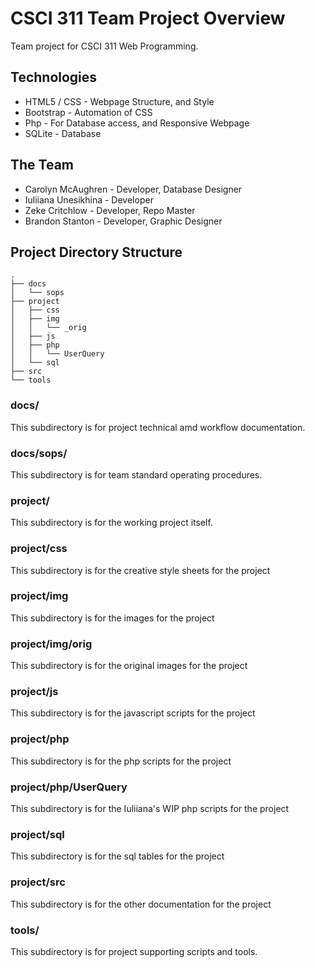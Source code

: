 # CSCI 311 Team Project Overview
Team project for CSCI 311 Web Programming.


## Technologies
* HTML5 / CSS 		- Webpage Structure, and Style
* Bootstrap		- Automation of CSS
* Php			- For Database access, and Responsive Webpage
* SQLite 		- Database

## The Team
* Carolyn McAughren - Developer, Database Designer
* Iuliiana Unesikhina - Developer
* Zeke Critchlow - Developer, Repo Master
* Brandon Stanton - Developer, Graphic Designer

## Project Directory Structure
```
.
├── docs
│   └── sops
├── project
│   ├── css
│   ├── img
│   │   └── _orig
│   ├── js
│   ├── php
│   │   └── UserQuery
│   └── sql
├── src
└── tools
```
### docs/
This subdirectory is for project technical amd workflow documentation.

### docs/sops/
This subdirectory is for team standard operating procedures.

### project/
This subdirectory is for the working project itself.

### project/css
This subdirectory is for the creative style sheets for the project

### project/img
This subdirectory is for the images for the project

### project/img/orig
This subdirectory is for the original images for the project

### project/js
This subdirectory is for the javascript scripts for the project

### project/php
This subdirectory is for the php scripts for the project

### project/php/UserQuery
This subdirectory is for the Iuliiana's WIP php scripts for the project

### project/sql
This subdirectory is for the sql tables for the project

### project/src
This subdirectory is for the other documentation for the project

### tools/
This subdirectory is for project supporting scripts and tools.
